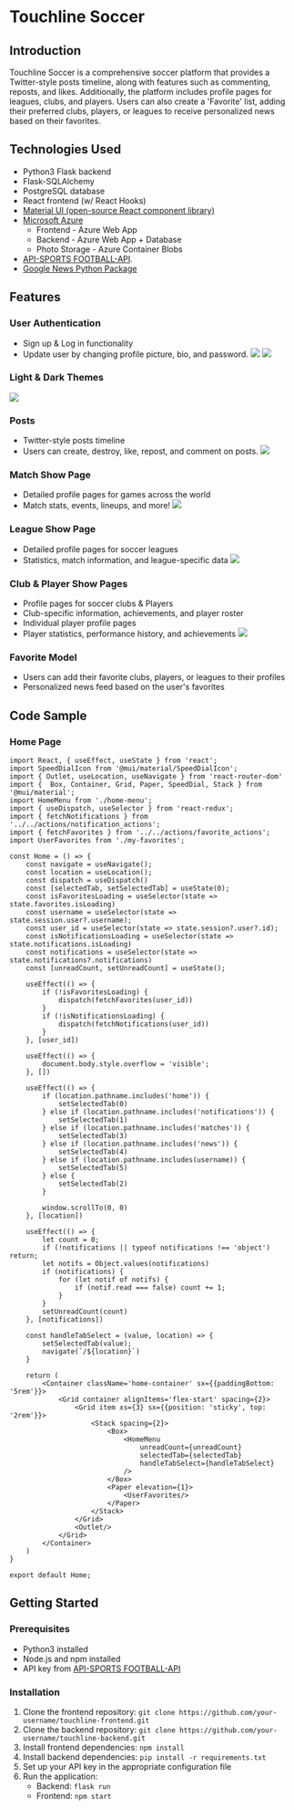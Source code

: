 # Touchline Soccer

## Introduction
Touchline Soccer is a comprehensive soccer platform that provides a Twitter-style posts timeline, along with features such as commenting, reposts, and likes. Additionally, the platform includes profile pages for leagues, clubs, and players. Users can also create a 'Favorite' list, adding their preferred clubs, players, or leagues to receive personalized news based on their favorites.

## Technologies Used
- Python3 Flask backend
- Flask-SQLAlchemy
- PostgreSQL database
- React frontend (w/ React Hooks)
- [Material UI (open-source React component library)](https://mui.com/material-ui/)
- [Microsoft Azure](https://azure.microsoft.com/en-us/free/search/?&ef_id=_k_CjwKCAiAvoqsBhB9EiwA9XTWGWVAR1v-vuXLENa1sVdRTF6c_nJk6PMWjKZ8j7xN2FZD5aGZMGdFnhoCFMAQAvD_BwE_k_&OCID=AIDcmm5edswduu_SEM__k_CjwKCAiAvoqsBhB9EiwA9XTWGWVAR1v-vuXLENa1sVdRTF6c_nJk6PMWjKZ8j7xN2FZD5aGZMGdFnhoCFMAQAvD_BwE_k_&gad_source=1&gclid=CjwKCAiAvoqsBhB9EiwA9XTWGWVAR1v-vuXLENa1sVdRTF6c_nJk6PMWjKZ8j7xN2FZD5aGZMGdFnhoCFMAQAvD_BwE)
	- Frontend - Azure Web App
	- Backend - Azure Web App + Database
	- Photo Storage - Azure Container Blobs
- [API-SPORTS FOOTBALL-API](https://api-sports.io/).
- [Google News Python Package](https://pypi.org/project/GoogleNews/)

## Features

### User Authentication
- Sign up & Log in functionality
- Update user by changing profile picture, bio, and password.
![](https://github.com/wcorona269/touchline-frontend/blob/main/public/gifs/auth.gif)
![](https://github.com/wcorona269/touchline-frontend/blob/main/public/gifs/user%20update.gif)

### Light & Dark Themes
![](https://github.com/wcorona269/touchline-frontend/blob/main/public/gifs/user%20update.gif)

### Posts
- Twitter-style posts timeline
- Users can create, destroy, like, repost, and comment on posts.
![](https://github.com/wcorona269/touchline-frontend/blob/main/public/gifs/post%20crud.gif)

### Match Show Page
- Detailed profile pages for games across the world
- Match stats, events, lineups, and more!
![](https://github.com/wcorona269/touchline-frontend/blob/main/public/gifs/match%20show%20page.gif)

### League Show Page
- Detailed profile pages for soccer leagues
- Statistics, match information, and league-specific data
![](https://github.com/wcorona269/touchline-frontend/blob/main/public/gifs/league%20show%20page.gif)

### Club & Player Show Pages
- Profile pages for soccer clubs & Players
- Club-specific information, achievements, and player roster
- Individual player profile pages
- Player statistics, performance history, and achievements
![](https://github.com/wcorona269/touchline-frontend/blob/main/public/gifs/club%20and%20player%20show.gif)

### Favorite Model
- Users can add their favorite clubs, players, or leagues to their profiles
- Personalized news feed based on the user's favorites

## Code Sample
### Home Page
```
import React, { useEffect, useState } from 'react';
import SpeedDialIcon from '@mui/material/SpeedDialIcon';
import { Outlet, useLocation, useNavigate } from 'react-router-dom'
import {  Box, Container, Grid, Paper, SpeedDial, Stack } from '@mui/material';
import HomeMenu from './home-menu';
import { useDispatch, useSelector } from 'react-redux';
import { fetchNotifications } from '../../actions/notification_actions';
import { fetchFavorites } from '../../actions/favorite_actions';
import UserFavorites from './my-favorites';

const Home = () => {
	const navigate = useNavigate();
	const location = useLocation();
	const dispatch = useDispatch()
	const [selectedTab, setSelectedTab] = useState(0);
	const isFavoritesLoading = useSelector(state => state.favorites.isLoading)
	const username = useSelector(state => state.session.user?.username);
	const user_id = useSelector(state => state.session?.user?.id);	
	const isNotificationsLoading = useSelector(state => state.notifications.isLoading)
	const notifications = useSelector(state => state.notifications?.notifications)
	const [unreadCount, setUnreadCount] = useState();
	
	useEffect(() => {
		if (!isFavoritesLoading) {
			dispatch(fetchFavorites(user_id))
		}
		if (!isNotificationsLoading) {
			dispatch(fetchNotifications(user_id))
		}
	}, [user_id])

	useEffect(() => {
		document.body.style.overflow = 'visible';
	}, [])

	useEffect(() => {
		if (location.pathname.includes('home')) {
			setSelectedTab(0)
		} else if (location.pathname.includes('notifications')) {
			setSelectedTab(1)
		} else if (location.pathname.includes('matches')) {
			setSelectedTab(3)
		} else if (location.pathname.includes('news')) {
			setSelectedTab(4)
		} else if (location.pathname.includes(username)) {
			setSelectedTab(5)
		} else {
			setSelectedTab(2)
		}

		window.scrollTo(0, 0)
	}, [location])

	useEffect(() => {
		let count = 0;
		if (!notifications || typeof notifications !== 'object') return; 
		let notifs = Object.values(notifications)
		if (notifications) {
			for (let notif of notifs) {
				if (notif.read === false) count += 1;
			}
		}
		setUnreadCount(count)
	}, [notifications])

	const handleTabSelect = (value, location) => {
		setSelectedTab(value);
		navigate(`/${location}`)
	}

	return (
		<Container className='home-container' sx={{paddingBottom: '5rem'}}>
			<Grid container alignItems='flex-start' spacing={2}>
				<Grid item xs={3} sx={{position: 'sticky', top: '2rem'}}>
					<Stack spacing={2}>
						<Box>
							<HomeMenu 
								unreadCount={unreadCount}
								selectedTab={selectedTab}
								handleTabSelect={handleTabSelect}
							/>
						</Box>
						<Paper elevation={1}>
							<UserFavorites/>
						</Paper>
					</Stack>
				</Grid>
				<Outlet/>
			</Grid>
		</Container>
	)
}

export default Home;
```

## Getting Started

### Prerequisites
- Python3 installed
- Node.js and npm installed
- API key from [API-SPORTS FOOTBALL-API](https://api-sports.io/)

### Installation
1. Clone the frontend repository: `git clone https://github.com/your-username/touchline-frontend.git`
2. Clone the backend repository: `git clone https://github.com/your-username/touchline-backend.git`
5. Install frontend dependencies: `npm install`
4. Install backend dependencies: `pip install -r requirements.txt`
6. Set up your API key in the appropriate configuration file
7. Run the application:
   - Backend: `flask run`
   - Frontend: `npm start`
